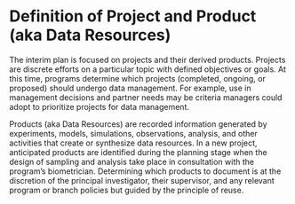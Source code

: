 # Definition of Project and Product \(aka Data Resources\)

The interim plan is focused on projects and their derived products. Projects are discrete efforts on a particular topic with defined objectives or goals. At this time, programs determine which projects \(completed, ongoing, or proposed\) should undergo data management. For example, use in management decisions and partner needs may be criteria managers could adopt to prioritize projects for data management. 

Products \(aka Data Resources\) are recorded information generated by experiments, models, simulations, observations, analysis, and other activities that create or synthesize data resources. In a new project, anticipated products are identified during the planning stage when the design of sampling and analysis take place in consultation with the program’s biometrician. Determining which products to document is at the discretion of the principal investigator, their supervisor, and any relevant program or branch policies but guided by the principle of reuse.

